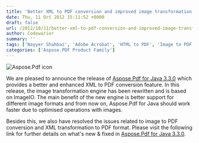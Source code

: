 ```yaml
---
title: 'Better XML to PDF conversion and improved image transformation engine in Aspose.Pdf for Java 3.3'
date: Thu, 11 Oct 2012 15:11:52 +0000
draft: false
url: /2012/10/11/better-xml-to-pdf-conversion-and-improved-image-transformation-engine/
author: Codewarior
summary: ''
tags: ['Nayyer Shahbaz', 'Adobe Acrobat', 'HTML to PDF', 'Image to PDF', 'JPEG', 'PDF', 'TIFF', 'XML to PDF', 'java', 'product release']
categories: ['Aspose.PDF Product Family']
---
```


![Aspose.Pdf icon][1]

We are pleased to announce the release of [Aspose.Pdf for Java 3.3.0][2] which provides a better and enhanced XML to PDF conversion feature. In this release, the image transformation engine has been rewritten and is based on ImageIO. The main benefit of the new engine is better support for different image formats and from now on, Aspose.Pdf for Java should work faster due to optimised operations with images.

Besides this, we also have resolved the issues related to image to PDF conversion and XML transformation to PDF format. Please visit the following link for further details on what's new & fixed in [Aspose.Pdf for Java 3.3.0][3].




[1]: http://www.aspose.com/Images/aspose.pdf-logo2.jpg
[2]: https://www.aspose.com/templates/aspose/App_Themes/V3/images/words/272x272/aspose_words-for-net.png
[3]: https://www.aspose.com/templates/aspose/App_Themes/V3/images/words/272x272/aspose_words-for-net.png




